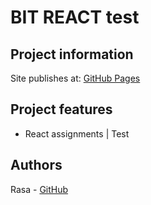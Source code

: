 # BIT REACT test

## Project information

Site publishes at: [GitHub Pages]()

## Project features

-   React assignments | Test

## Authors

Rasa - [GitHub](https://github.com/Rasosm)
